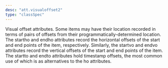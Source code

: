 ```yaml
---
desc: "att.visualoffset2"
type: "classSpec"
---
```


Visual offset attributes. Some items may have their location recorded in terms of
pairs
of offsets from their programmatically-determined location. The startho and endho
attributes
record the horizontal offsets of the start and end points of the item, respectively.
Similarly, the startvo and endvo attributes record the vertical offsets of the start
and end
points of the item. The startto and endto attributes hold timestamp offsets, the most
common
use of which is as alternatives to the ho attributes.